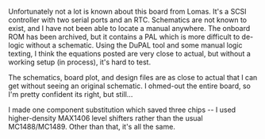 Unfortunately not a lot is known about this board from Lomas. It's a SCSI controller with two serial ports and an RTC.
Schematics are not known to exist, and I have not been able to locate a manual anywhere. The onboard ROM has been 
archived, but it contains a PAL which is more difficult to de-logic without a schematic. Using the DuPAL tool and
some manual logic texting, I think the equations posted are very close to actual, but without a working setup
(in process), it's hard to test.

The schematics, board plot, and design files are as close to actual that I can get without seeing an original
schematic. I ohmed-out the entire board, so I'm pretty confident its right, but still...

I made one component substitution which saved three chips -- I used higher-density MAX1406 level shifters rather
than the usual MC1488/MC1489. Other than that, it's all the same.

